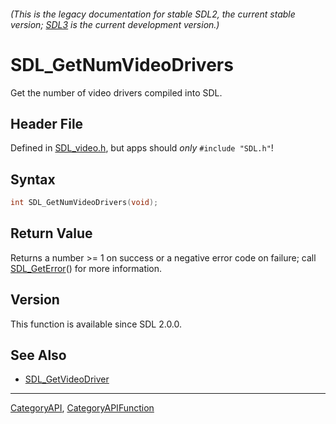 ###### (This is the legacy documentation for stable SDL2, the current stable version; [SDL3](https://wiki.libsdl.org/SDL3/) is the current development version.)
# SDL_GetNumVideoDrivers

Get the number of video drivers compiled into SDL.

## Header File

Defined in [SDL_video.h](https://github.com/libsdl-org/SDL/blob/SDL2/include/SDL_video.h), but apps should _only_ `#include "SDL.h"`!

## Syntax

```c
int SDL_GetNumVideoDrivers(void);

```

## Return Value

Returns a number >= 1 on success or a negative error code on failure; call
[SDL_GetError](SDL_GetError)() for more information.

## Version

This function is available since SDL 2.0.0.

## See Also

* [SDL_GetVideoDriver](SDL_GetVideoDriver)

----
[CategoryAPI](CategoryAPI), [CategoryAPIFunction](CategoryAPIFunction)

